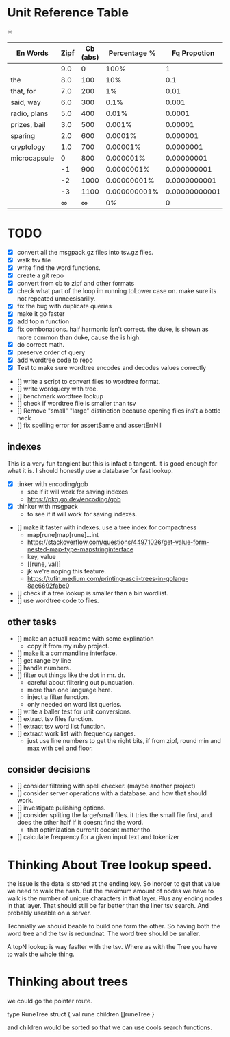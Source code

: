 
# Unit Reference Table
♾️


| En Words     | Zipf   | Cb (abs) | Percentage % | Fq Propotion  | Fpmw      | Fpbw        |
|--------------|--------|----------|--------------|---------------|-----------|-------------|
|              | 9.0    | 0        | 100%         | 1             | 1000000   | 1000000000  |
| the          | 8.0    | 100      | 10%          | 0.1           | 100000    | 100000000   |
| that, for    | 7.0    | 200      | 1%           | 0.01          | 10000     | 10000000    |
| said, way    | 6.0    | 300      | 0.1%         | 0.001         | 1000      | 1000000     |
| radio, plans | 5.0    | 400      | 0.01%        | 0.0001        | 100       | 100000      |
| prizes, bail | 3.0    | 500      | 0.001%       | 0.00001       | 10        | 10000       |
| sparing      | 2.0    | 600      | 0.0001%      | 0.000001      | 1         | 1000        |
| cryptology   | 1.0    | 700      | 0.00001%     | 0.0000001     | 0.1       | 100         |
| microcapsule | 0      | 800      | 0.000001%    | 0.00000001    | 0.01      | 10          |
|              | -1     | 900      | 0.0000001%   | 0.000000001   | 0.001     | 1           |
|              | -2     | 1000     | 0.00000001%  | 0.0000000001  | 0.0001    | 0.1         |
|              | -3     | 1100     | 0.000000001% | 0.00000000001 | 0.00001   | 0.01        |
|              | ∞      | ∞        | 0%           | 0             | 0         | 0           |



# TODO

- [x] convert all the msgpack.gz files into tsv.gz files.
- [x] walk tsv file
- [x] write find the word functions.
- [x] create a git repo
- [x] convert from cb to zipf and other formats
- [x] check what part of the loop im running toLower case on. make sure its not repeated unneesisarilly.
- [x] fix the bug with duplicate queries
- [x] make it go faster
- [x] add top n function
- [x] fix combonations. half harmonic isn't correct. the duke, is shown as more common than duke, cause the is high.
- [x] do correct math.
- [x] preserve order of query
- [x] add wordtree code to repo
- [x] Test to make sure wordtree encodes and decodes values correctly
- [] write a script to convert files to wordtree format.
- [] write wordquery with tree.
- [] benchmark wordtree lookup
- [] check if wordtree file is smaller than tsv
- [] Remove "small" "large" distinction because opening files ins't a bottle neck
- [] fix spelling error for assertSame and assertErrNil

## indexes
This is a very fun tangient but this is infact a tangent.
it is good enough for what it is. I should honestly use a database for fast lookup.

- [x] tinker with encoding/gob
    - see if it will work for saving indexes
    - https://pkg.go.dev/encoding/gob
- [x] thinker with msgpack
    - to see if it will work for saving indexes.
- [] make it faster with indexes. use a tree index for compactness
    - map[rune]map[rune]...int
    - https://stackoverflow.com/questions/44971026/get-value-form-nested-map-type-mapstringinterface
    - key, value
    - [[rune, val]]
    - jk we're noping this feature.
    - https://tufin.medium.com/printing-ascii-trees-in-golang-8ae6692fabe0
- [] check if a tree lookup is smaller than a bin wordlist.
- [] use wordtree code to files.

## other tasks
- [] make an actuall readme with some explination
    - copy it from my ruby project.
- [] make it a commandline interface.
- [] get range by line
- [] handle numbers.
- [] filter out things like the dot in mr. dr.
    - careful about filtering out puncuation.
    - more than one language here.
    - inject a filter function.
    - only needed on word list queries.
- [] write a baller test for unit conversions.
- [] extract tsv files function.
- [] extract tsv word list function.
- [] extract work list with frequency ranges.
    - just use line numbers to get the right bits, if from zipf, round min and max with celi and floor.

## consider decisions
- [] consider filtering with spell checker. (maybe another project)
- [] consider server operations with a database. and how that should work.
- [] investigate pulishing options.
- [] consider spliting the large/small files. it tries the small file first, and does the other half if it doesnt find the word.
    - that optimization currenlt doesnt matter tho.
- [] calculate frequency for a given input text and tokenizer


# Thinking About Tree lookup speed.

the issue is the data is stored at the ending key.
So inorder to get that value we need to walk the hash.
But the maximum amount of nodes we have to walk is the number of unique characters in that layer.
Plus any ending nodes in that layer.
That should still be far better than the liner tsv search.
And probably useable on a server.

Technially we should beable to build one form the other.
So having both the word tree and the tsv is redundnat.
The word tree should be smaller.

A topN lookup is way fasfter with the tsv.
Where as with the Tree you have to walk the whole thing.

# Thinking about trees

we could go the pointer route.

type RuneTree struct {
    val rune
    children []runeTree
}

and children would be sorted so that we can use cools search functions.


